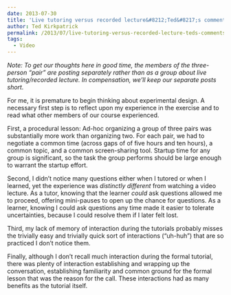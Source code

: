 ```yaml
---
date: 2013-07-30
title: 'Live tutoring versus recorded lecture&#8212;Ted&#8217;s comments'
author: Ted Kirkpatrick
permalink: /2013/07/live-tutoring-versus-recorded-lecture-teds-comments/
tags:
  - Video
---
```

*Note: To get our thoughts here in good time, the members of the three-person &#8220;pair&#8221; are posting separately rather than as a group about live tutoring/recorded lecture. In compensation, we&#8217;ll keep our separate posts short.*

For me, it is premature to begin thinking about experimental design. A necessary first step is to reflect upon my experience in the exercise and to read what other members of our course experienced.

First, a procedural lesson: Ad-hoc organizing a group of three pairs was substantially more work than organizing two. For each pair, we had to negotiate a common time (across gaps of of five hours and ten hours), a common topic, and a common screen-sharing tool. Startup time for any group is significant, so the task the group performs should be large enough to warrant the startup effort.

Second, I didn&#8217;t notice many questions either when I tutored or when I learned, yet the experience was *distinctly different* from watching a video lecture. As a tutor, knowing that the learner *could* ask questions allowed me to proceed, offering mini-pauses to open up the chance for questions. As a learner, knowing I could ask questions any time made it easier to tolerate uncertainties, because I could resolve them if I later felt lost.

Third, my lack of memory of interaction during the tutorials probably misses the trivially easy and trivially quick sort of interactions (&#8220;uh-huh&#8221;) that are so practiced I don&#8217;t notice them.

Finally, although I don&#8217;t recall much interaction during the formal tutorial, there was plenty of interaction establishing and wrapping up the conversation, establishing familiarity and common ground for the formal lesson that was the reason for the call. These interactions had as many benefits as the tutorial itself.
